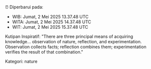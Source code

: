 ⏰ Diperbarui pada:
- WIB: Jumat, 2 Mei 2025 13.37.48 UTC
- WITA: Jumat, 2 Mei 2025 14.37.48 UTC
- WIT: Jumat, 2 Mei 2025 15.37.48 UTC

Kutipan Inspiratif:
"There are three principal means of acquiring knowledge... observation of nature, reflection, and experimentation. Observation collects facts; reflection combines them; experimentation verifies the result of that combination."


Kategori: nature

